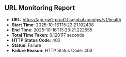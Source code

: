 ## URL Monitoring Report

- **URL:** https://api-gw1-prod1.fisglobal.com/gw/v1/health
- **Start Time:** 2025-10-16T15:23:21.102438
- **End Time:** 2025-10-16T15:23:21.222555
- **Total Time Taken:** 0.120117 seconds
- **HTTP Status Code:** 403
- **Status:** Failure
- **Failure Reason:** HTTP Status Code: 403
